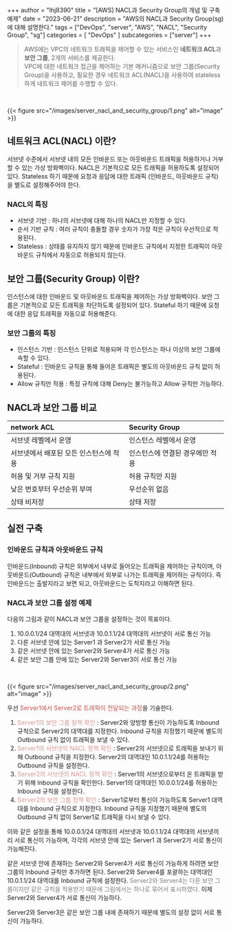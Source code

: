 +++
author = "lhj8390"
title = "[AWS] NACL과 Security Group의 개념 및 구축 예제"
date = "2023-06-21"
description = "AWS의 NACL과 Security Group(sg) 에 대해 설명한다."
tags = ["DevOps", "server", "AWS", "NACL", "Security Group", "sg"]
categories = [
    "DevOps"
]
subcategories = ["server"]
+++

> AWS에는 VPC의 네트워크 트래픽을 제어할 수 있는 서비스인 **네트워크 ACL**과 **보안 그룹**, 2개의 서비스를 제공한다. <br/>
> VPC에 대한 네트워크 접근을 제어하는 기본 메커니즘으로 보안 그룹(Security Group)을 사용하고, 필요한 경우 네트워크 ACL(NACL)을 사용하여 stateless하게 네트워크 제어를 수행할 수 있다.

<br/>


{{< figure src="/images/server_nacl_and_security_group/1.png" alt="image" >}}



## 네트워크 ACL(NACL) 이란?

서브넷 수준에서 서브넷 내의 모든 인바운드 또는 아웃바운드 트래픽을 허용하거나 거부할 수 있는 가상 방화벽이다. NACL은 기본적으로 모든 트래픽을 허용하도록 설정되어 있다.
Stateless 하기 때문에 요청과 응답에 대한 트래픽 (인바운드, 아웃바운드 규칙)을 별도로 설정해주어야 한다.


### NACL의 특징

- 서브넷 기반 : 하나의 서브넷에 대해 하나의 NACL만 지정할 수 있다.
- 순서 기반 규칙 : 여러 규칙이 충돌할 경우 숫자가 가장 작은 규칙이 우선적으로 적용된다.
- Stateless : 상태를 유지하지 않기 때문에 인바운드 규칙에서 지정한 트래픽이 아웃바운드 규칙에서 자동으로 허용되지 않는다.



## 보안 그룹(Security Group) 이란?

인스턴스에 대한 인바운드 및 아웃바운드 트래픽을 제어하는 가상 방화벽이다. 보안 그룹은 기본적으로 모든 트래픽을 차단하도록 설정되어 있다.
Stateful 하기 때문에 요청에 대한 응답 트래픽을 자동으로 허용해준다.



### 보안 그룹의 특징

- 인스턴스 기반 : 인스턴스 단위로 적용되며 각 인스턴스는 하나 이상의 보안 그룹에 속할 수 있다.
- Stateful : 인바운드 규칙을 통해 들어온 트래픽은 별도의 아웃바운드 규칙 없이 허용된다.
- Allow 규칙만 적용 : 특정 규칙에 대해 Deny는 불가능하고 Allow 규칙만 가능하다.



## NACL과 보안 그룹 비교

| network ACL           | Security Group    |
|:----------------------|:------------------|
| 서브넷 레벨에서 운영           | 인스턴스 레벨에서 운영      |
| 서브넷에서 배포된 모든 인스턴스에 적용 | 인스턴스에 연결된 경우에만 적용 |
| 허용 및 거부 규칙 지원         | 허용 규칙만 지원         |
| 낮은 번호부터 우선순위 부여       | 우선순위 없음           |
| 상태 비저장        | 상태 저장             |  



## 실전 구축

### 인바운드 규칙과 아웃바운드 규칙

인바운드(Inbound) 규칙은 외부에서 내부로 들어오는 트래픽을 제어하는 규칙이며, 아웃바운드(Outbound) 규칙은 내부에서 외부로 나가는 트래픽을 제어하는 규칙이다. 즉 인바운드는 출발지라고 보면 되고, 아웃바운드는 도착지라고 이해하면 된다.


### NACL과 보안 그룹 설정 예제

다음의 그림과 같이 NACL과 보안 그룹을 설정하는 것이 목표이다.
1. 10.0.0.1/24 대역대의 서브넷과 10.0.1.1/24 대역대의 서브넷이 서로 통신 가능
2. 다른 서브넷 안에 있는 Server1 과 Server2가 서로 통신 가능
3. 같은 서브넷 안에 있는 Server2와 Server4가 서로 통신 가능
4. 같은 보안 그룹 안에 있는 Server2와 Server3이 서로 통신 가능

<br/>

{{< figure src="/images/server_nacl_and_security_group/2.png" alt="image" >}}

우선 <font color="#c0504d">Server1에서 Server2로 트래픽이 전달되는 과정</font>을 기술한다.
1. <font color="#d99694">Server1의 보안 그룹 정책 확인</font> : Server2와 양방향 통신이 가능하도록 Inbound 규칙으로 Server2의 대역대를 지정한다. Inbound 규칙을 지정했기 때문에 별도의 Outbound 규칙 없이 트래픽을 보낼 수 있다.
2. <font color="#d99694">Server1의 서브넷의 NACL 정책 확인</font> : Server2의 서브넷으로 트래픽을 보내기 위해 Outbound 규칙을 지정한다. Server2의 대역대인 10.0.1.1/24를 허용하는 Outbound 규칙을 설정한다.
3. <font color="#d99694">Server2의 서브넷의 NACL 정책 확인</font> : Server1의 서브넷으로부터 온 트래픽을 받기 위해 Inbound 규칙을 확인한다. Server1의 대역대인 10.0.0.1/24를 허용하는 Inbound 규칙을 설정한다.
4. <font color="#d99694">Server2의 보안 그룹 정책 확인</font> : Server1로부터 통신이 가능하도록 Server1 대역대를 Inbound 규칙으로 지정한다. Inbound 규칙을 지정했기 때문에 별도의 Outbound 규칙 없이 Server1로 트래픽을 다시 보낼 수 있다.

이와 같은 설정을 통해 10.0.0.1/24 대역대의 서브넷과 10.0.1.1/24 대역대의 서브넷끼리 서로 통신이 가능하며, 각각의 서브넷 안에 있는 Server1 과 Server2가 서로 통신이 가능해진다.

같은 서브넷 안에 존재하는 Server2와 Server4가 서로 통신이 가능하게 하려면 보안 그룹의 Inbound 규칙만 추가하면 된다. Server2와 Server4를 포괄하는 대역대인 10.0.1.1/24 대역대를 Inbound 규칙에 설정한다. <font color="#7f7f7f">Server2와 Server4는 다른 보안 그룹이지만 같은 규칙을 적용받기 때문에 그림에서는 하나로 묶어서 표시하였다.</font> 이제 Server2와 Server4가 서로 통신이 가능하다.

Server2와 Server3은 같은 보안 그룹 내에 존재하기 때문에 별도의 설정 없이 서로 통신이 가능하다.

<br/>
<br/><br/>
